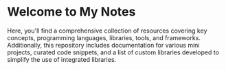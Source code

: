 # Welcome to My Notes

Here, you'll find a comprehensive collection of resources covering key concepts, programming languages, libraries, tools, and frameworks. Additionally, this repository includes documentation for various mini projects, curated code snippets, and a list of custom libraries developed to simplify the use of integrated libraries.

<!-- 
## [Programming Languages](languages/index.md)
Explore various programming languages, their syntax, features, and applications. This section includes notes on languages such as Python, Java, JavaScript, and more.

|#|Concept|#|Concept|#|Concept|#|Concept|
|---|---|---|---|---|---|---|---|
|1. |[Python](languages/python/index.md)|2.|[Scala](languages/scala/index.md)|3. |[Bash](languages/bash/index.md)|4.|[Java](languages/java/index.md)|
|5. |[JavaScript](languages/javascript/index.md)|6.|[C](languages/c/index.md)|7. |[C++](languages/c++/index.md)|8.|[Markdown](languages/markdown/index.md)|
|9.|[HTML](languages/html/index.md)|10.|[CSS](languages/css/index.md)||||| -->

<!-- ## [Data Architecture](data_architecture/index.md)
Learn about different types of databases and data warehouses, including relational databases, NoSQL databases, and data warehousing concepts. This section covers SQL, NoSQL, data modeling, and more.

|#|Concept|#|Concept|#|Concept|#|Concept|
|---|---|---|---|---|---|---|---|
|1.|[Data Warehouse](database_datawarehouse/datawarehouse/index.md)|2.|[DBMS](database_datawarehouse/dbms/index.md)|3.|[SQL](database_datawarehouse/sql/index.md)|4.|[NoSQL](database_datawarehouse/nosql/index.md)|

## [AI-ML](ai_ml/index.md)
Dive into the world of Artificial Intelligence (AI), including machine learning, deep learning, natural language processing, and AI algorithms. This section includes tutorials, techniques, and real-world applications.

|#|Concept|#|Concept|#|Concept|#|Concept|
|---|---|---|---|---|---|---|---|
|1.|[Machine Learning](artificial_intelligence/machinelearning/index.md)|2.|[Deep Learning](artificial_intelligence/deeplearning/index.md)|

## [Cloud Ecosystems](https://ronakr14.github.io/Cloud-Technologies/)
Dive into the world of cloud technologies, including Azure, GCP, AWS and many more. This section includes tutorials, techniques, and real-world applications.

|#|Concept|#|Concept|#|Concept|#|Concept|
|---|---|---|---|---|---|---|---|
|1.|[Azure](https://ronakr14.github.io/Microsoft-Azure/)|2.|[Google Cloud Platform](https://ronakr14.github.io/Google-Cloud-Platform/)|3.|[Amazon Web Services](https://ronakr14.github.io/Amazon-Web-Service/)|

## [Containers](https://ronakr14.github.io/Containers/)
Understand containerization and container orchestration technologies. This section covers tools like Docker and Podman, container best practices, and examples of containerized applications.

|#|Concept|#|Concept|#|Concept|#|Concept|
|---|---|---|---|---|---|---|---|
|1.|[Docker](https://ronakr14.github.io/Docker/)|2.|[Kubernetes](https://ronakr14.github.io/Kubernetes/)|3.|[Podman](https://ronakr14.github.io/Podman/)|

## [Operating Systems](https://ronakr14.github.io/Operating-Systems)
Explore various operating systems, their architecture, and functionalities. This section includes notes on Linux, Windows, macOS, and key concepts related to OS management and usage.

|#|Concept|#|Concept|#|Concept|#|Concept|
|---|---|---|---|---|---|---|---|
|1.|[Linux](https://ronakr14.github.io/Linux/)|

## [Version Control Systems](https://ronakr14.github.io/Version-Control-Systems/)
Learn about version control systems and their role in managing code changes. This section focuses on tools like Git, including commands, workflows, and best practices for version control.

|#|Concept|#|Concept|#|Concept|#|Concept|
|---|---|---|---|---|---|---|---|
|1.|[GIT](https://ronakr14.github.io/GIT/)|

## [Projects](projects/index.md)
A collection of various projects, their descriptions, and the technologies used. This section showcases practical applications and implementations related to different topics covered in the notes.

|#|Concept|#|Concept|#|Concept|#|Concept|
|---|---|---|---|---|---|---|---|
|1.|[Website Builders](projects/website_builder/index.md)|

## [API](api/index.md)
Understand APIs (Application Programming Interfaces), how they work, and how to integrate with them. This section includes RESTful APIs, GraphQL, API documentation, and usage examples.

|#|Concept|#|Concept|#|Concept|#|Concept|
|---|---|---|---|---|---|---|---|
|1. |[AMQP](api/amqp.md)|2. |[EDA](api/eda.md)|3. |[EDI](api/edi.md)|4. |[GPRC](api/gprc.md)|
|5. |[GraphQL](api/graphql.md)|6. |[MQTT](api/mqtt.md)|7. |[REST](api/rest.md)|8. |[SOAP](api/soap.md)|
|9. |[WebHooks](api/webhooks.md)|10.|[WebSockets](api/websocket.md)| -->
